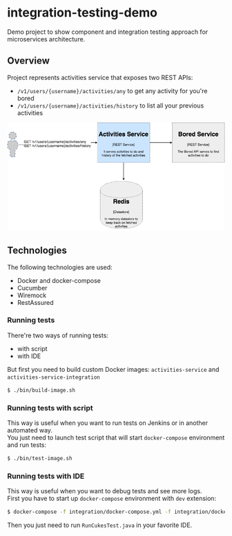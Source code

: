 # integration-testing-demo

Demo project to show component and integration testing approach for microservices architecture.

## Overview
Project represents activities service that exposes two REST APIs:
* `/v1/users/{username}/activities/any` to get any activity for you're bored
* `/v1/users/{username}/activities/history` to list all your previous activities

![Container diagram](container_diagram.png)

## Technologies 
The following technologies are used:  
* Docker and docker-compose
* Cucumber
* Wiremock
* RestAssured

### Running tests
There're two ways of running tests:
* with script
* with IDE

But first you need to build custom Docker images: `activities-service` and `activities-service-integration`
```bash
$ ./bin/build-image.sh
```

### Running tests with script
This way is useful when you want to run tests on Jenkins or in another automated way.  
You just need to launch test script that will start `docker-compose` environment and run tests:  
```bash
$ ./bin/test-image.sh
```

### Running tests with IDE
This way is useful when you want to debug tests and see more logs.  
First you have to start up `docker-compose` environment with `dev` extension:  
```bash
$ docker-compose -f integration/docker-compose.yml -f integration/docker-compose.dev.yml up
```
Then you just need to run `RunCukesTest.java` in your favorite IDE.   